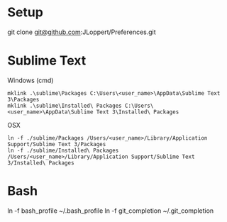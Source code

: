 Setup
==================
git clone git@github.com:JLoppert/Preferences.git

Sublime Text
==================

Windows (cmd)
```
mklink .\sublime\Packages C:\Users\<user_name>\AppData\Sublime Text 3\Packages
mklink .\sublime\Installed\ Packages C:\Users\<user_name>\AppData\Sublime Text 3\Installed\ Packages
```

OSX
```
ln -f ./sublime/Packages /Users/<user_name>/Library/Application Support/Sublime Text 3/Packages
ln -f ./sublime/Installed\ Packages /Users/<user_name>/Library/Application Support/Sublime Text 3/Installed\ Packages
```

Bash
==================
ln -f bash_profile ~/.bash_profile
ln -f git_completion ~/.git_completion